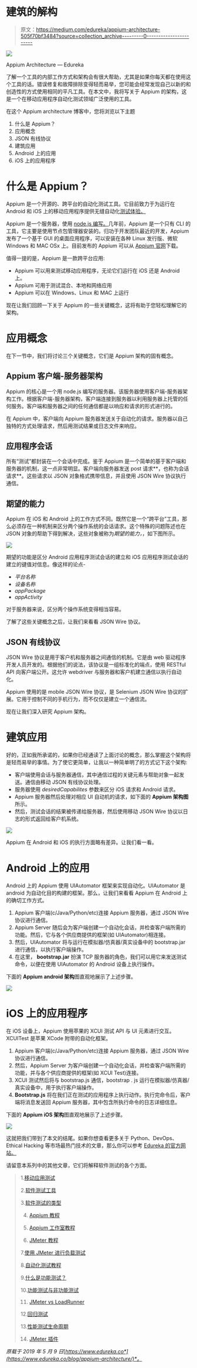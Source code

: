 # 建筑的解构

> 原文：<https://medium.com/edureka/appium-architecture-505f70bf3484?source=collection_archive---------0----------------------->

![](img/050a79d2ff9d4b72060dbebe461dca33.png)

Appium Architecture — Edureka

了解一个工具的内部工作方式和架构会有很大帮助，尤其是如果你每天都在使用这个工具的话。错误修复和故障排除变得轻而易举，您可能会经常发现自己以新的和创造性的方式使用相同的平凡工具。在本文中，我将写关于 Appium 的架构，这是一个在移动应用程序自动化测试领域广泛使用的工具。

在这个 Appium architecture 博客中，您将浏览以下主题

1.  什么是 Appium？
2.  应用概念
3.  JSON 有线协议
4.  建筑应用
5.  Android 上的应用
6.  iOS 上的应用程序

# 什么是 Appium？

Appium 是一个开源的、跨平台的自动化测试工具。它目前致力于为运行在 Android 和 iOS 上的移动应用程序提供无缝自动化[测试体验。](https://www.edureka.co/blog/mobile-application-testing?utm_source=medium&utm_medium=content-link&utm_campaign=appium-architecture)

Appium 是一个服务器，使用 [node.js 编写。](https://www.edureka.co/blog/nodejs-tutorial?utm_source=medium&utm_medium=content-link&utm_campaign=appium-architecture)几年前，Appium 是一个只有 CLI 的工具，它主要是使用节点包管理器安装的。归功于开发团队最近的开发，Appium 发布了一个基于 GUI 的桌面应用程序，可以安装在各种 Linux 发行版、微软 Windows 和 MAC OSx 上。目前发布的 Appium 可以从 [Appium 官网](http://appium.io/)下载。

值得一提的是，Appium 是一款跨平台应用:

*   Appium 可以用来测试移动应用程序，无论它们运行在 iOS 还是 Android 上。
*   Appium 可用于测试混合、本地和网络应用
*   Appium 可以在 Windows、Linux 和 MAC 上运行

现在让我们回顾一下关于 Appium 的一些关键概念，这将有助于您轻松理解它的架构。

# 应用概念

在下一节中，我们将讨论三个关键概念，它们是 Appium 架构的固有概念。

## Appium 客户端-服务器架构

Appium 的核心是一个用 node.js 编写的服务器。该服务器使用客户端-服务器架构工作。根据客户端-服务器架构，客户端连接到服务器以利用服务器上托管的任何服务。客户端和服务器之间的任何通信都是以响应和请求的形式进行的。

在 Appium 中，客户端向 Appium 服务器发送关于自动化的请求。服务器以自己独特的方式处理请求，然后用测试结果或日志文件来响应。

## 应用程序会话

所有“测试”都封装在一个会话中完成。鉴于 Appium 是一个简单的基于客户端和服务器的机制，这一点非常明显。客户端向服务器发送 post 请求**，也称为会话请求**。这些请求以 JSON 对象格式携带信息，并且使用 JSON Wire 协议执行通信。

## 期望的能力

Appium 在 iOS 和 Android 上的工作方式不同。既然它是一个“跨平台”工具，那么必须存在一种机制来区分两个操作系统的会话请求。这个特殊的问题陈述也在 JSON 对象的帮助下得到解决，这些对象被称为*期望的能力，*，如下图所示。

![](img/4899cf05a81a0016a0b901ed5106866b.png)

期望的功能是区分 Android 应用程序测试会话的建立和 iOS 应用程序测试会话的建立的键值对信息。像这样的论点-

*   *平台名称*
*   *设备名称*
*   *appPackage*
*   *appActivity*

对于服务器来说，区分两个操作系统变得相当容易。

了解了这些关键概念之后，让我们来看看 JSON Wire 协议。

## JSON 有线协议

JSON Wire 协议是用于客户机和服务器之间通信的机制。它是由 web 驱动程序开发人员开发的。根据他们的说法，该协议是一组标准化的端点，使用 RESTful API 向客户端公开。这允许 webdriver 与服务器和客户机建立通信以执行自动化。

Appium 使用的是 mobile JSON Wire 协议，是 Selenium JSON Wire 协议的扩展。它用于控制不同的手机行为，而不仅仅是建立一个通信流。

现在让我们深入研究 Appium 架构。

# 建筑应用

好的，正如我所承诺的，如果你已经通读了上面讨论的概念，那么掌握这个架构将是轻而易举的事情。为了使它更简单，让我以一种简单明了的方式记下这个架构:

*   客户端使用会话与服务器通信，其中通信过程的关键元素与帮助对象一起发送。通信由移动 JSON 有线协议处理。
*   服务器使用 *desiredCapabilites* 参数来区分 iOS 请求和 Android 请求。
*   Appium 服务器然后处理对相应 UI 自动机的请求，如下面的 **Appium 架构图**所示。
*   然后，测试会话的结果被传递给服务器，然后使用移动 JSON Wire 协议以日志的形式返回给客户机系统。

![](img/dab114bfafb51888a8bbef5c3278e336.png)

Appium 在 Android 和 iOS 的执行方面略有差异。让我们看一看。

# Android 上的应用

Android 上的 Appium 使用 UIAutomator 框架来实现自动化。UIAutomator 是 android 为自动化目的构建的框架。那么，让我们来看看 Appium 在 Android 上的确切工作方式。

1.  Appium 客户端(c/Java/Python/etc)连接 Appium 服务器，通过 JSON Wire 协议进行通信。
2.  Appium Server 随后会为客户端创建一个自动化会话，并检查客户端所需的功能。然后，它与各个供应商提供的框架(如 UIAutomator)相连接。
3.  然后，UIAutomator 将与运行在模拟器/仿真器/真实设备中的 bootstrap.jar 进行通信，以执行客户端操作。
4.  在这里， **bootstrap.jar** 扮演 TCP 服务器的角色，我们可以用它来发送测试命令，以便在使用 UIAutomator 的 Android 设备上执行操作。

下面的 **Appium android 架构**图直观地展示了上述步骤。

![](img/debb8545cd6bd08b8eac335fdc91d467.png)

# iOS 上的应用程序

在 iOS 设备上，Appium 使用苹果的 XCUI 测试 API 与 UI 元素进行交互。XCUITest 是苹果 XCode 附带的自动化框架。

1.  Appium 客户端(c/Java/Python/etc)连接 Appium 服务器，通过 JSON Wire 协议进行通信。
2.  然后，Appium Server 为客户端创建一个自动化会话，并检查客户端所需的功能，并与各个供应商提供的框架(如 XCUI Test)连接。
3.  XCUI 测试然后将与 bootstrap.js 通信，bootstrap . js 运行在模拟器/仿真器/真实设备中，用于执行客户端操作。
4.  **Bootstrap.js** 将在我们正在测试的应用程序上执行动作。执行完命令后，客户端将消息发送回 Appium 服务器，其中包含所执行命令的日志详细信息。

下面的 **Appium iOS 架构**图直观地展示了上述步骤。

![](img/a622fa365fddd29a7f19e0bcba7ef429.png)

这就把我们带到了本文的结尾。如果你想查看更多关于 Python、DevOps、Ethical Hacking 等市场最热门技术的文章，那么你可以参考 [Edureka 的官方网站。](https://www.edureka.co/blog/?utm_source=medium&utm_medium=content-link&utm_campaign=appium-architecture)

请留意本系列中的其他文章，它们将解释软件测试的各个方面。

> 1.[移动应用测试](/edureka/mobile-application-testing-51140ebe4a87)
> 
> 2.[软件测试工具](/edureka/software-testing-tools-ebd9ebac6f29)
> 
> 3.[软件测试的类型](/edureka/types-of-software-testing-d7aa29090b5b)
> 
> 4. [Appium 教程](/edureka/appium-tutorial-28e604aebeb)
> 
> 5. [Appium 工作室教程](/edureka/appium-studio-tutorial-8a13ee9662d6)
> 
> 6. [JMeter 教程](/edureka/jmeter-tutorial-774856163ee9)
> 
> 7.[使用 JMeter 进行负载测试](/edureka/load-testing-using-jmeter-3da837c11a02)
> 
> 8.[自动化测试教程](/edureka/automation-testing-tutorial-157d269e60db)
> 
> 9.[什么是功能测试？](/edureka/what-is-functional-testing-complete-guide-to-automation-tools-183e42ad517a)
> 
> 10.[功能测试与非功能测试](/edureka/functional-testing-vs-non-functional-testing-a08bc732fbdd)
> 
> 11. [JMeter vs LoadRunner](/edureka/jmeter-vs-loadrunner-c1ab63acd935)
> 
> 12.[回归测试](/edureka/regression-testing-b913b7064824)
> 
> 13.[性能测试生命周期](/edureka/performance-testing-life-cycle-d4242d39a5aa)
> 
> 14. [JMeter 插件](/edureka/jmeter-plugins-1bceec7f6226)

*原载于 2019 年 5 月 9 日*[*https://www.edureka.co*](https://www.edureka.co/blog/appium-architecture/)*。*